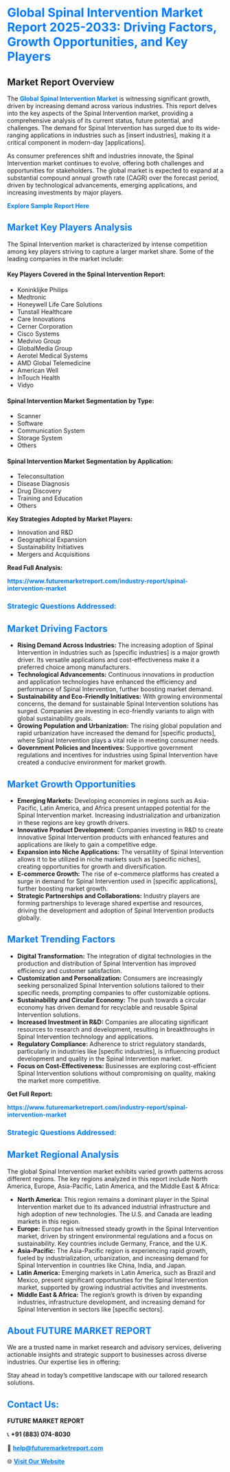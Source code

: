 <h1 style="color: #007BFF;">Global Spinal Intervention Market Report 2025-2033: Driving Factors, Growth Opportunities, and Key Players</h1>

<section id="overview">
<h2>Market Report Overview</h2>
<p>The <a href="https://www.futuremarketreport.com/industry-report/spinal-intervention-market" style="color: #007BFF; text-decoration: none;"><strong>Global Spinal Intervention Market</strong></a> is witnessing significant growth, driven by increasing demand across various industries. This report delves into the key aspects of the Spinal Intervention market, providing a comprehensive analysis of its current status, future potential, and challenges. The demand for Spinal Intervention has surged due to its wide-ranging applications in industries such as [insert industries], making it a critical component in modern-day [applications].</p>
<p>As consumer preferences shift and industries innovate, the Spinal Intervention market continues to evolve, offering both challenges and opportunities for stakeholders. The global market is expected to expand at a substantial compound annual growth rate (CAGR) over the forecast period, driven by technological advancements, emerging applications, and increasing investments by major players.</p>
</section>

<section id="overview">
<p><a href="https://www.futuremarketreport.com/request-sample/reportId=37641" style="color: #007BFF; text-decoration: none;"><strong>Explore Sample Report Here</strong></a></p>
</section>

<section id="key-players">
<h2 style="color: #007BFF;">Market Key Players Analysis</h2>
<p>The Spinal Intervention market is characterized by intense competition among key players striving to capture a larger market share. Some of the leading companies in the market include:</p>
<h4>Key Players Covered in the Spinal Intervention Report:</h4>
<ul><li>Koninklijke Philips</li><li>Medtronic</li><li>Honeywell Life Care Solutions</li><li>Tunstall Healthcare</li><li>Care Innovations</li><li>Cerner Corporation</li><li>Cisco Systems</li><li>Medvivo Group</li><li>GlobalMedia Group</li><li>Aerotel Medical Systems</li><li>AMD Global Telemedicine</li><li>American Well</li><li>InTouch Health</li><li>Vidyo</li></ul>
<h4>Spinal Intervention Market Segmentation by Type:</h4>
<ul><li>Scanner</li><li>Software</li><li>Communication System</li><li>Storage System</li><li>Others</li></ul>

<h4>Spinal Intervention Market Segmentation by Application:</h4>
<ul><li>Teleconsultation</li><li>Disease Diagnosis</li><li>Drug Discovery</li><li>Training and Education</li><li>Others</li></ul>
<p><strong>Key Strategies Adopted by Market Players:</strong></p>
<ul>
<li>Innovation and R&D</li>
<li>Geographical Expansion</li>
<li>Sustainability Initiatives</li>
<li>Mergers and Acquisitions</li>
</ul>
</section>

<section>
<p><strong>Read Full Analysis: </strong></p><a href="https://www.futuremarketreport.com/industry-report/spinal-intervention-market" style="color: #007BFF; text-decoration: none;"><strong>https://www.futuremarketreport.com/industry-report/spinal-intervention-market</strong></a>
<h3 style="color: #007BFF;">Strategic Questions Addressed:</h3>
</section>

<section id="driving-factors">
<h2 style="color: #007BFF;">Market Driving Factors</h2>
<ul>
<li><strong>Rising Demand Across Industries:</strong> The increasing adoption of Spinal Intervention in industries such as [specific industries] is a major growth driver. Its versatile applications and cost-effectiveness make it a preferred choice among manufacturers.</li>
<li><strong>Technological Advancements:</strong> Continuous innovations in production and application technologies have enhanced the efficiency and performance of Spinal Intervention, further boosting market demand.</li>
<li><strong>Sustainability and Eco-Friendly Initiatives:</strong> With growing environmental concerns, the demand for sustainable Spinal Intervention solutions has surged. Companies are investing in eco-friendly variants to align with global sustainability goals.</li>
<li><strong>Growing Population and Urbanization:</strong> The rising global population and rapid urbanization have increased the demand for [specific products], where Spinal Intervention plays a vital role in meeting consumer needs.</li>
<li><strong>Government Policies and Incentives:</strong> Supportive government regulations and incentives for industries using Spinal Intervention have created a conducive environment for market growth.</li>
</ul>
</section>

<section id="growth-opportunities">
<h2 style="color: #007BFF;">Market Growth Opportunities</h2>
<ul>
<li><strong>Emerging Markets:</strong> Developing economies in regions such as Asia-Pacific, Latin America, and Africa present untapped potential for the Spinal Intervention market. Increasing industrialization and urbanization in these regions are key growth drivers.</li>
<li><strong>Innovative Product Development:</strong> Companies investing in R&D to create innovative Spinal Intervention products with enhanced features and applications are likely to gain a competitive edge.</li>
<li><strong>Expansion into Niche Applications:</strong> The versatility of Spinal Intervention allows it to be utilized in niche markets such as [specific niches], creating opportunities for growth and diversification.</li>
<li><strong>E-commerce Growth:</strong> The rise of e-commerce platforms has created a surge in demand for Spinal Intervention used in [specific applications], further boosting market growth.</li>
<li><strong>Strategic Partnerships and Collaborations:</strong> Industry players are forming partnerships to leverage shared expertise and resources, driving the development and adoption of Spinal Intervention products globally.</li>
</ul>
</section>

<section id="trending-factors">
<h2 style="color: #007BFF;">Market Trending Factors</h2>
<ul>
<li><strong>Digital Transformation:</strong> The integration of digital technologies in the production and distribution of Spinal Intervention has improved efficiency and customer satisfaction.</li>
<li><strong>Customization and Personalization:</strong> Consumers are increasingly seeking personalized Spinal Intervention solutions tailored to their specific needs, prompting companies to offer customizable options.</li>
<li><strong>Sustainability and Circular Economy:</strong> The push towards a circular economy has driven demand for recyclable and reusable Spinal Intervention solutions.</li>
<li><strong>Increased Investment in R&D:</strong> Companies are allocating significant resources to research and development, resulting in breakthroughs in Spinal Intervention technology and applications.</li>
<li><strong>Regulatory Compliance:</strong> Adherence to strict regulatory standards, particularly in industries like [specific industries], is influencing product development and quality in the Spinal Intervention market.</li>
<li><strong>Focus on Cost-Effectiveness:</strong> Businesses are exploring cost-efficient Spinal Intervention solutions without compromising on quality, making the market more competitive.</li>
</ul>
</section>

<section>
<p><strong>Get Full Report: </strong></p><a href="https://www.futuremarketreport.com/industry-report/spinal-intervention-market" style="color: #007BFF; text-decoration: none;"><strong>https://www.futuremarketreport.com/industry-report/spinal-intervention-market</strong></a>
<h3 style="color: #007BFF;">Strategic Questions Addressed:</h3>
</section>


<section id="regional-analysis">
<h2 style="color: #007BFF;">Market Regional Analysis</h2>
<p>The global Spinal Intervention market exhibits varied growth patterns across different regions. The key regions analyzed in this report include North America, Europe, Asia-Pacific, Latin America, and the Middle East & Africa:</p>
<ul>
<li><strong>North America:</strong> This region remains a dominant player in the Spinal Intervention market due to its advanced industrial infrastructure and high adoption of new technologies. The U.S. and Canada are leading markets in this region.</li>
<li><strong>Europe:</strong> Europe has witnessed steady growth in the Spinal Intervention market, driven by stringent environmental regulations and a focus on sustainability. Key countries include Germany, France, and the U.K.</li>
<li><strong>Asia-Pacific:</strong> The Asia-Pacific region is experiencing rapid growth, fueled by industrialization, urbanization, and increasing demand for Spinal Intervention in countries like China, India, and Japan.</li>
<li><strong>Latin America:</strong> Emerging markets in Latin America, such as Brazil and Mexico, present significant opportunities for the Spinal Intervention market, supported by growing industrial activities and investments.</li>
<li><strong>Middle East & Africa:</strong> The region’s growth is driven by expanding industries, infrastructure development, and increasing demand for Spinal Intervention in sectors like [specific sectors].</li>
</ul>
</section>

<footer>
<h2 style="color: #007BFF;">About FUTURE MARKET REPORT</h2>
<p>We are a trusted name in market research and advisory services, delivering actionable insights and strategic support to businesses across diverse industries. Our expertise lies in offering:</p>

<p>Stay ahead in today’s competitive landscape with our tailored research solutions.</p>

<h2 style="color: #007BFF;">Contact Us:</h2>
<p><strong>FUTURE MARKET REPORT</strong></p>
<p>📞 <strong>+91 (883) 074-8030</strong></p>
<p>📧 <strong><a href="mailto:help@futuremarketreport.com" style="color: #007BFF;">help@futuremarketreport.com</a></strong></p>
<p>🌐 <strong><a href="https://www.futuremarketreport.com/" style="color: #007BFF;">Visit Our Website</a></strong></p>
</footer>